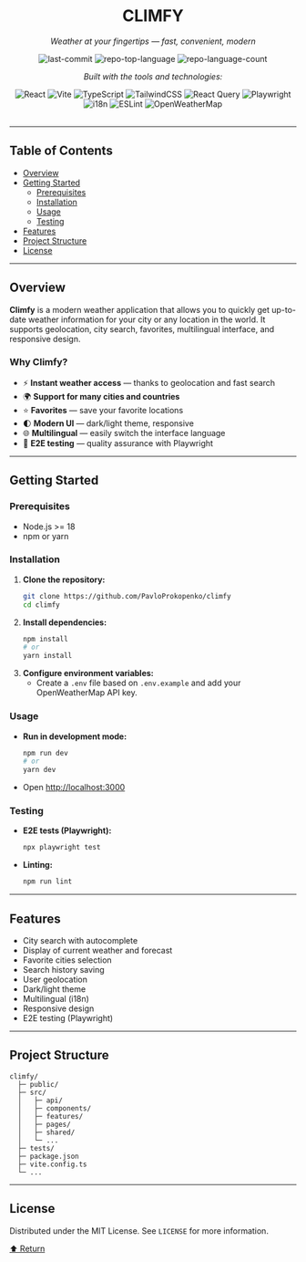 <div align="center">
<h1>CLIMFY</h1>
<p><em>Weather at your fingertips — fast, convenient, modern</em></p>

<img alt="last-commit" src="https://img.shields.io/github/last-commit/PavloProkopenko/climfy?style=flat&logo=git&logoColor=white&color=0080ff" />
<img alt="repo-top-language" src="https://img.shields.io/github/languages/top/PavloProkopenko/climfy?style=flat&color=0080ff" />
<img alt="repo-language-count" src="https://img.shields.io/github/languages/count/PavloProkopenko/climfy?style=flat&color=0080ff" />
<p><em>Built with the tools and technologies:</em></p>
<img alt="React" src="https://img.shields.io/badge/React-61DAFB.svg?style=flat&logo=React&logoColor=black" />
<img alt="Vite" src="https://img.shields.io/badge/Vite-646CFF.svg?style=flat&logo=Vite&logoColor=white" />
<img alt="TypeScript" src="https://img.shields.io/badge/TypeScript-3178C6.svg?style=flat&logo=TypeScript&logoColor=white" />
<img alt="TailwindCSS" src="https://img.shields.io/badge/TailwindCSS-06B6D4.svg?style=flat&logo=TailwindCSS&logoColor=white" />
<img alt="React Query" src="https://img.shields.io/badge/React%20Query-FF4154.svg?style=flat&logo=ReactQuery&logoColor=white" />
<img alt="Playwright" src="https://img.shields.io/badge/Playwright-2D3748.svg?style=flat&logo=Playwright&logoColor=white" />
<img alt="i18n" src="https://img.shields.io/badge/i18n-007ACC.svg?style=flat&logo=i18next&logoColor=white" />
<img alt="ESLint" src="https://img.shields.io/badge/ESLint-4B32C3.svg?style=flat&logo=ESLint&logoColor=white" />
<img alt="OpenWeatherMap" src="https://img.shields.io/badge/OpenWeatherMap-FF9800.svg?style=flat&logo=OpenWeatherMap&logoColor=white" />
</div>
<br />
<hr />

## Table of Contents

- [Overview](#overview)
- [Getting Started](#getting-started)
  - [Prerequisites](#prerequisites)
  - [Installation](#installation)
  - [Usage](#usage)
  - [Testing](#testing)
- [Features](#features)
- [Project Structure](#project-structure)
- [License](#license)

<hr />

## Overview

**Climfy** is a modern weather application that allows you to quickly get up-to-date weather information for your city or any location in the world. It supports geolocation, city search, favorites, multilingual interface, and responsive design.

### Why Climfy?

- ⚡ **Instant weather access** — thanks to geolocation and fast search
- 🌍 **Support for many cities and countries**
- ⭐ **Favorites** — save your favorite locations
- 🌓 **Modern UI** — dark/light theme, responsive
- 🌐 **Multilingual** — easily switch the interface language
- 🧪 **E2E testing** — quality assurance with Playwright

<hr />

## Getting Started

### Prerequisites

- Node.js >= 18
- npm or yarn

### Installation

1. **Clone the repository:**
   ```sh
   git clone https://github.com/PavloProkopenko/climfy
   cd climfy
   ```
2. **Install dependencies:**
   ```sh
   npm install
   # or
   yarn install
   ```
3. **Configure environment variables:**
   - Create a `.env` file based on `.env.example` and add your OpenWeatherMap API key.

### Usage

- **Run in development mode:**
  ```sh
  npm run dev
  # or
  yarn dev
  ```
- Open [http://localhost:3000](http://localhost:3000)

### Testing

- **E2E tests (Playwright):**
  ```sh
  npx playwright test
  ```
- **Linting:**
  ```sh
  npm run lint
  ```

<hr />

## Features

- City search with autocomplete
- Display of current weather and forecast
- Favorite cities selection
- Search history saving
- User geolocation
- Dark/light theme
- Multilingual (i18n)
- Responsive design
- E2E testing (Playwright)

<hr />

## Project Structure

```
climfy/
  ├─ public/
  ├─ src/
  │   ├─ api/
  │   ├─ components/
  │   ├─ features/
  │   ├─ pages/
  │   ├─ shared/
  │   └─ ...
  ├─ tests/
  ├─ package.json
  ├─ vite.config.ts
  └─ ...
```

<hr />

## License

Distributed under the MIT License. See `LICENSE` for more information.

<div align="left"><a href="#top">⬆ Return</a></div>
